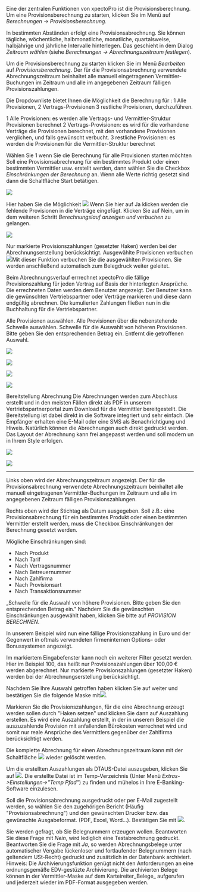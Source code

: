 Eine der zentralen Funktionen von xpectoPro ist die Provisionsberechnung. Um eine Provisionsberechnung zu starten, klicken Sie im Menü auf	*Berechnungen → Provisionsberechnung*.

In bestimmten Abständen erfolgt eine Provisionsabrechnung. Sie können tägliche, wöchentliche, halbmonatliche, monatliche, quartalsweise, halbjährige und jährliche Intervalle hinterlegen. Das geschieht in dem Dialog *Zeitraum wählen* (siehe *Berechnungen → Abrechnungszeitraum festlegen*).

Um die Provisionsberechnung zu starten klicken Sie im Menü *Bearbeiten* auf *Provisionsberechnung*. 
Der für die Provisionsabrechnung verwendete Abrechnungszeitraum beinhaltet alle manuell eingetragenen Vermittler-Buchungen im Zeitraum und alle im angegebenen Zeitraum fälligen Provisionszahlungen. 

Die Dropdownliste bietet Ihnen die Möglichkeit die Berechnung für : 1 Alle Provisionen, 2 Vertrags-Provisionen 3 restliche Provisionen, durchzuführen. 

1 Alle Provisionen: es werden alle Vertrags- und Vermittler-Struktur Provisionen berechnet
2 Vertrags-Provisionen: es wird für die vorhandene Verträge die Provisionen berechnet, mit den vorhandene Provisionen verglichen, und falls gewünscht verbucht.
3 restliche Provisionen: es werden die Provisionen für die Vermittler-Struktur berechnet

Wählen Sie 1 wenn Sie die Berechnung für alle Provisionen starten möchten
Soll eine Provisionsabrechnung für ein bestimmtes Produkt oder einen bestimmten Vermittler usw. erstellt werden, dann wählen Sie die Checkbox *Einschränkungen der Berechnung* an. 
Wenn alle Werte richtig gesetzt sind dann die Schaltfläche Start betätigen.

![](http://xpecto.github.io/docs/img/img_1424767790694.png)

Hier haben Sie die Möglichkeit 
![](http://xpecto.github.io/docs/img/img_1432632082918.png) 
Wenn Sie hier auf Ja klicken werden die fehlende Provisionen in die Verträge eingefügt. Klicken Sie auf  Nein, um in dem weiteren Schritt *Berechnungslauf anzeigen und verbuchen* zu gelangen.  

![](http://xpecto.github.io/docs/img/img_1432632612036.png)


Nur markierte Provisionszahlungen (gesetzter Haken) werden bei der Abrechnungserstellung berücksichtigt.
Ausgewählte Provisionen verbuchen ![](http://xpecto.github.io/docs/img/img_1432632280997.png)Mit dieser Funktion verbuchen Sie die ausgewählten Provisionen. Sie werden anschließend automatisch zum Belegdruck weiter geleitet.


Beim Abrechnungsverlauf errrechnet xpectoPro die fällige Provisionszahlung für jeden Vertrag auf Basis der hinterlegten Ansprüche. Die errechneten Daten werden dem Benutzer angezeigt. Der Benutzer kann die gewünschten Vertriebspartner oder Verträge markieren und diese dann endgültig abrechnen. Die kumulierten Zahlungen fließen nun in die Buchhaltung für die Vertriebspartner. 



Alle Provisionen auswählen.
Alle Provisionen über die nebenstehende Schwelle auswählen.
Schwelle für die Auswahlt von höheren Provisionen. Bitte geben Sie den entsprechenden Betrag ein.
Entfernt die getroffenen Auswahl. 



![](http://xpecto.github.io/docs/img/img_1432632668979.png)

![](http://xpecto.github.io/docs/img/img_1432632479268.png)

![](http://xpecto.github.io/docs/img/img_1432632934567.png)

![](http://xpecto.github.io/docs/img/img_1432633098564.png)

Bereitstellung Abrechnung
Die Abrechnungen werden zum Abschluss erstellt und in den meisten Fällen direkt als PDF in unserem Vertriebspartnerportal zum Download für die Vermittler bereitgestellt. Die Bereitstellung ist dabei direkt in die Software integriert und sehr einfach. Die Empfänger erhalten eine E-Mail oder eine SMS als Benachrichtigung und Hiweis. Natürlich können die Abrechnungen auch direkt gedruckt werden. Das Layout der Abrechnung kann frei angepasst werden und soll modern un in Ihrem Style erfolgen.

![](http://xpecto.github.io/docs/img/img_1432633243287.png)

![](http://xpecto.github.io/docs/img/img_1432633334049.png)

----------

Links oben wird der Abrechnungszeitraum angezeigt. Der für die Provisionsabrechnung verwendete Abrechnungszeitraum beinhaltet alle manuell eingetragenen Vermittler-Buchungen im Zeitraum und alle im angegebenen Zeitraum fälligen Provisionszahlungen.

Rechts oben wird der Stichtag als Datum ausgegeben. Soll z.B.: eine Provisionsabrechnung für ein bestimmtes Produkt oder einen bestimmten Vermittler erstellt werden, muss die Checkbox Einschränkungen der Berechnung gesetzt werden.

Mögliche Einschränkungen sind:

*   Nach Produkt
*   Nach Tarif
*   Nach Vertragsnummer
*   Nach Betreuernummer
*   Nach Zahlfirma
*   Nach Provisionsart
*   Nach Transaktionsnummer

„Schwelle für die Auswahl von höhere Provisionen. Bitte geben Sie den entsprechenden Betrag ein."
Nachdem Sie die gewünschten Einschränkungen ausgewählt haben, klicken Sie bitte auf _PROVISION BERECHNEN_.

In unserem Beispiel wird nun eine fällige Provisionszahlung in Euro und der Gegenwert in oftmals verwendeten firmeninternen Options- oder Bonussystemen angezeigt.

Im markiertem Eingabefenster kann noch ein weiterer Filter gesetzt werden. Hier im Beispiel 100, das heißt nur Provisionszahlungen über 100,00 € werden abgerechnet. Nur markierte Provisionszahlungen (gesetzter Haken) werden bei der Abrechnungserstellung berücksichtigt.

Nachdem Sie Ihre Auswahl getroffen haben klicken Sie auf weiter und bestätigen Sie die folgende Maske mit![](http://xpecto.github.io/docs/img/img104.jpg).

Markieren Sie die Provisionszahlungen, für die eine Abrechnung erzeugt werden sollen durch "Haken setzen" und klicken Sie dann auf Auszahlung erstellen. Es wird eine Auszahlung erstellt, in der in unserem Beispiel die auszuzahlende Provision mit anfallenden Bürokosten verrechnet wird und somit nur reale Ansprüche des Vermittlers gegenüber der Zahlfirma berücksichtigt werden.

Die komplette Abrechnung für einen Abrechnungszeitraum kann mit der Schaltfläche ![](http://xpecto.github.io/docs/img/img110.jpg) wieder gelöscht werden.

Um die erstellten Auszahlungen als DTAUS-Datei auszugeben, klicken Sie auf
![](http://xpecto.github.io/docs/img/img112.jpg). Die erstellte Datei ist im Temp-Verzeichnis (Unter Menü _Extras-&gt;Einstellungen-&gt;"Temp Pfad"_) zu finden und mühelos in Ihre E-Banking-Software einzulesen.

Soll die Provisionsabrechnung ausgedruckt oder per E-Mail zugestellt werden, so wählen Sie den zugehörigen Bericht (Häufig "Provisionsabrechnung") und den gewünschten Drucker bzw. das gewünschte Ausgabeformat. (PDF, Excel, Word...). Bestätigen Sie mit ![](http://xpecto.github.io/docs/img/img114.jpg).

Sie werden gefragt, ob Sie Belegnummern erzeugen wollen. Beantworten Sie diese Frage mit _Nein_, wird lediglich eine Testabrechnung gedruckt. Beantworten Sie die Frage mit _Ja_, so werden Abrechnungsbelege unter automatischer Vergabe lückenloser und fortlaufender Belegnummern (nach geltendem USt-Recht) gedruckt und zusätzlich in der Datenbank archiviert. Hinweis: Die Archivierungsfunktion genügt nicht den Anforderungen an eine ordnungsgemäße EDV-gestüzte Archivierung. Die archivierten Belege können in der Vermittler-Maske auf dem Karteireiter_Belege_ aufgerufen und jederzeit wieder im PDF-Format ausgegeben werden.
